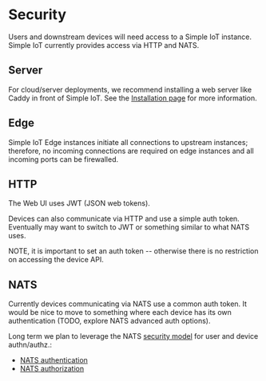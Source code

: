# Security

Users and downstream devices will need access to a Simple IoT instance. Simple
IoT currently provides access via HTTP and NATS.

## Server

For cloud/server deployments, we recommend installing a web server like Caddy in
front of Simple IoT. See the [Installation page](../user/installation.md) for
more information.

## Edge

Simple IoT Edge instances initiate all connections to upstream instances;
therefore, no incoming connections are required on edge instances and all
incoming ports can be firewalled.

## HTTP

The Web UI uses JWT (JSON web tokens).

Devices can also communicate via HTTP and use a simple auth token. Eventually
may want to switch to JWT or something similar to what NATS uses.

NOTE, it is important to set an auth token -- otherwise there is no restriction
on accessing the device API.

## NATS

Currently devices communicating via NATS use a common auth token. It would be
nice to move to something where each device has its own authentication (TODO,
explore NATS advanced auth options).

Long term we plan to leverage the NATS
[security model](https://docs.nats.io/nats-concepts/security) for user and
device authn/authz.:

- [NATS authentication](https://docs.nats.io/running-a-nats-service/configuration/securing_nats/auth_intro)
- [NATS authorization](https://docs.nats.io/running-a-nats-service/configuration/securing_nats/authorization)
